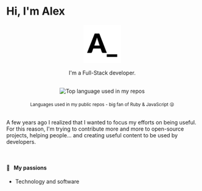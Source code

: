 
# Hi, I'm Alex

<p align="center">
    <img width="100" src="https://github.com/aralroca/aralroca.com/raw/master/public/images/logo.svg" alt="logo" />
</p>

<p align="center">
I'm a Full-Stack developer.
</p>
</br>


<div align="center">
  <img width="" src="https://github-readme-stats.vercel.app/api/top-langs/?username=AlxFrst&layout=compact&hide_title=1&card_width=300" alt="Top language used in my repos" />
  <br />
  </br>
  <small>Languages used in my public repos - big fan of Ruby & JavaScript 😛</small>
  <br />
  <br />
</div>

A few years ago I realized that I wanted to focus my efforts on being useful. For this reason, I'm trying to contribute more and more to open-source projects, helping people... and creating useful content to be used by developers.

<br />


#### 🧡 &nbsp;&nbsp;My passions

* Technology and software

